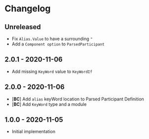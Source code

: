 # Changelog

<!-- There is always Unreleased section on the top. Subsections (Add, Changed, Fix, Removed) should be Add as needed. -->
## Unreleased
- Fix `Alias.Value` to have a surrounding `"`
- Add a `Component option` to `ParsedParticipant`

## 2.0.1 - 2020-11-06
- Add missing `KeyWord` value to `KeyWordIf`

## 2.0.0 - 2020-11-06
- [**BC**] Add `alias` keyWord location to Parsed Participant Definition
- [**BC**] Add `KeyWord` type and a module

## 1.0.0 - 2020-11-05
- Initial implementation
